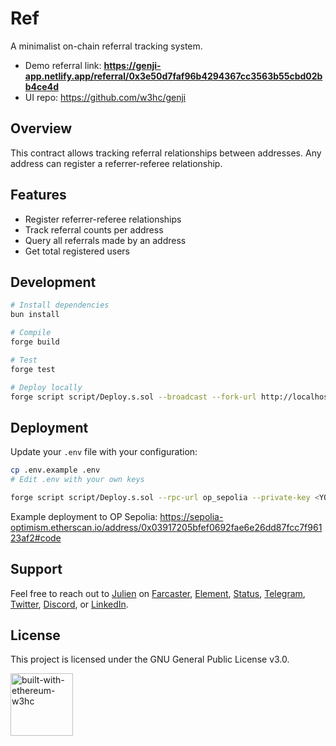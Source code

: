 # Ref

A minimalist on-chain referral tracking system.

- Demo referral link: **https://genji-app.netlify.app/referral/0x3e50d7faf96b4294367cc3563b55cbd02bb4ce4d**
- UI repo: https://github.com/w3hc/genji

## Overview

This contract allows tracking referral relationships between addresses. Any address can register a referrer-referee
relationship.

## Features

- Register referrer-referee relationships
- Track referral counts per address
- Query all referrals made by an address
- Get total registered users

## Development

```bash
# Install dependencies
bun install

# Compile
forge build

# Test
forge test

# Deploy locally
forge script script/Deploy.s.sol --broadcast --fork-url http://localhost:8545
```

## Deployment

Update your `.env` file with your configuration:

```bash
cp .env.example .env
# Edit .env with your own keys
```

```bash
forge script script/Deploy.s.sol --rpc-url op_sepolia --private-key <YOUR_PRIVATE_KEY> --broadcast --verify
```

Example deployment to OP Sepolia:
https://sepolia-optimism.etherscan.io/address/0x03917205bfef0692fae6e26dd87fcc7f96123af2#code

## Support

Feel free to reach out to [Julien](https://github.com/julienbrg) on [Farcaster](https://warpcast.com/julien-),
[Element](https://matrix.to/#/@julienbrg:matrix.org),
[Status](https://status.app/u/iwSACggKBkp1bGllbgM=#zQ3shmh1sbvE6qrGotuyNQB22XU5jTrZ2HFC8bA56d5kTS2fy),
[Telegram](https://t.me/julienbrg), [Twitter](https://twitter.com/julienbrg),
[Discord](https://discordapp.com/users/julienbrg), or [LinkedIn](https://www.linkedin.com/in/julienberanger/).

## License

This project is licensed under the GNU General Public License v3.0.

<img src="https://bafkreid5xwxz4bed67bxb2wjmwsec4uhlcjviwy7pkzwoyu5oesjd3sp64.ipfs.w3s.link" alt="built-with-ethereum-w3hc" width="100"/>
